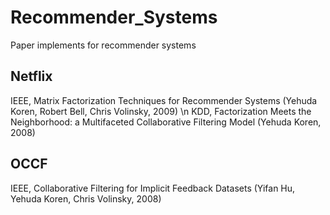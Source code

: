# Recommender_Systems
Paper implements for recommender systems
## Netflix
IEEE, Matrix Factorization Techniques for Recommender Systems (Yehuda Koren, Robert Bell, Chris Volinsky, 2009) \n
KDD, Factorization Meets the Neighborhood: a Multifaceted Collaborative Filtering Model (Yehuda Koren, 2008)
## OCCF
IEEE, Collaborative Filtering for Implicit Feedback Datasets (Yifan Hu, Yehuda Koren, Chris Volinsky, 2008)
